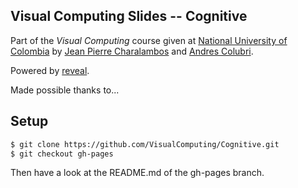 ## Visual Computing Slides -- Cognitive

Part of the *Visual Computing* course given at [National University of Colombia](http://www.disi.unal.edu.co/) by [Jean Pierre Charalambos](http://otrolado.info) and [Andres Colubri](http://codeanticode.wordpress.com/).

Powered by [reveal](https://github.com/hakimel/reveal.js).

Made possible thanks to... 

<!--- a long list of students and links to their pages. To come ;) -->

## Setup

 ```sh
 $ git clone https://github.com/VisualComputing/Cognitive.git
 $ git checkout gh-pages
 ```
 
Then have a look at the README.md of the gh-pages branch.
